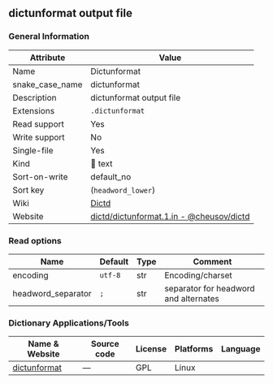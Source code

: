 ## dictunformat output file

### General Information

| Attribute       | Value                                                                                                      |
| --------------- | ---------------------------------------------------------------------------------------------------------- |
| Name            | Dictunformat                                                                                               |
| snake_case_name | dictunformat                                                                                               |
| Description     | dictunformat output file                                                                                   |
| Extensions      | `.dictunformat`                                                                                            |
| Read support    | Yes                                                                                                        |
| Write support   | No                                                                                                         |
| Single-file     | Yes                                                                                                        |
| Kind            | 📝 text                                                                                                     |
| Sort-on-write   | default_no                                                                                                 |
| Sort key        | (`headword_lower`)                                                                                         |
| Wiki            | [Dictd](https://directory.fsf.org/wiki/Dictd)                                                              |
| Website         | [dictd/dictunformat.1.in - @cheusov/dictd](https://github.com/cheusov/dictd/blob/master/dictunformat.1.in) |

### Read options

| Name               | Default | Type | Comment                               |
| ------------------ | ------- | ---- | ------------------------------------- |
| encoding           | `utf-8` | str  | Encoding/charset                      |
| headword_separator | `;   `  | str  | separator for headword and alternates |

### Dictionary Applications/Tools

| Name & Website                                           | Source code | License | Platforms | Language |
| -------------------------------------------------------- | ----------- | ------- | --------- | -------- |
| [dictunformat](https://linux.die.net/man/1/dictunformat) | ―           | GPL     | Linux     |          |
